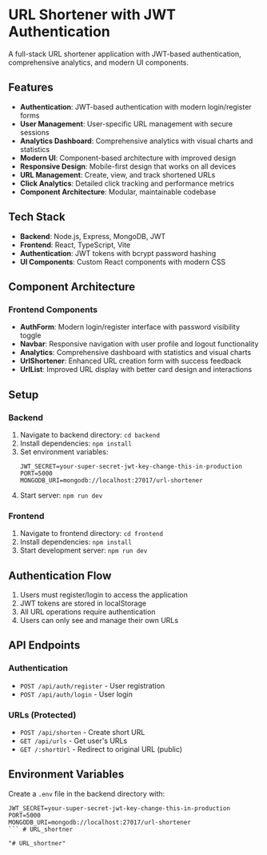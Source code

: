 # URL Shortener with JWT Authentication

A full-stack URL shortener application with JWT-based authentication, comprehensive analytics, and modern UI components.

## Features

- **Authentication**: JWT-based authentication with modern login/register forms
- **User Management**: User-specific URL management with secure sessions
- **Analytics Dashboard**: Comprehensive analytics with visual charts and statistics
- **Modern UI**: Component-based architecture with improved design
- **Responsive Design**: Mobile-first design that works on all devices
- **URL Management**: Create, view, and track shortened URLs
- **Click Analytics**: Detailed click tracking and performance metrics
- **Component Architecture**: Modular, maintainable codebase

## Tech Stack

- **Backend**: Node.js, Express, MongoDB, JWT
- **Frontend**: React, TypeScript, Vite
- **Authentication**: JWT tokens with bcrypt password hashing
- **UI Components**: Custom React components with modern CSS

## Component Architecture

### Frontend Components
- **AuthForm**: Modern login/register interface with password visibility toggle
- **Navbar**: Responsive navigation with user profile and logout functionality  
- **Analytics**: Comprehensive dashboard with statistics and visual charts
- **UrlShortener**: Enhanced URL creation form with success feedback
- **UrlList**: Improved URL display with better card design and interactions

## Setup

### Backend
1. Navigate to backend directory: `cd backend`
2. Install dependencies: `npm install`
3. Set environment variables:
   ```
   JWT_SECRET=your-super-secret-jwt-key-change-this-in-production
   PORT=5000
   MONGODB_URI=mongodb://localhost:27017/url-shortener
   ```
4. Start server: `npm run dev`

### Frontend
1. Navigate to frontend directory: `cd frontend`
2. Install dependencies: `npm install`
3. Start development server: `npm run dev`

## Authentication Flow

1. Users must register/login to access the application
2. JWT tokens are stored in localStorage
3. All URL operations require authentication
4. Users can only see and manage their own URLs

## API Endpoints

### Authentication
- `POST /api/auth/register` - User registration
- `POST /api/auth/login` - User login

### URLs (Protected)
- `POST /api/shorten` - Create short URL
- `GET /api/urls` - Get user's URLs
- `GET /:shortUrl` - Redirect to original URL (public)

## Environment Variables

Create a `.env` file in the backend directory with:
```
JWT_SECRET=your-super-secret-jwt-key-change-this-in-production
PORT=5000
MONGODB_URI=mongodb://localhost:27017/url-shortener
``` #   U R L _ s h o r t n e r  
 "# URL_shortner" 

